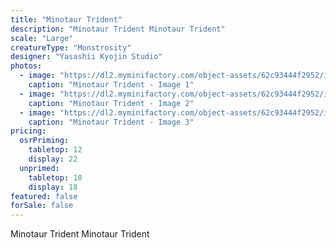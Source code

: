 ```yaml
---
title: "Minotaur Trident"
description: "Minotaur Trident Minotaur Trident"
scale: "Large"
creatureType: "Monstrosity"
designer: "Yasashii Kyojin Studio"
photos:
  - image: "https://dl2.myminifactory.com/object-assets/62c93444f2952/images/720X720-minotaur-c-bob-ps.jpg"
    caption: "Minotaur Trident - Image 1"
  - image: "https://dl2.myminifactory.com/object-assets/62c93444f2952/images/720X720-minotaur-c-2.jpg"
    caption: "Minotaur Trident - Image 2"
  - image: "https://dl2.myminifactory.com/object-assets/62c93444f2952/images/720X720-minotaur-c-1.jpg"
    caption: "Minotaur Trident - Image 3"
pricing:
  osrPriming:
    tabletop: 12
    display: 22
  unprimed:
    tabletop: 10
    display: 18
featured: false
forSale: false
---
```


Minotaur Trident Minotaur Trident